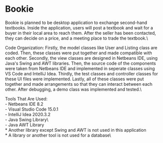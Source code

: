 # Bookie
Bookie is planned to be desktop application to exchange second-hand textbooks.  Inside the application, users will post a textbook and wait for a buyer in their local area  to reach them. After the seller has been contacted, they can decide on a price, and a meeting  place to trade the textbook.\

Code Organization: Firstly, the model classes like User and Listing class are coded. Then, these classes were put 
together and made compatible with each other. Secondly, the view classes are designed in Netbeans IDE, using 
Java's Swing and AWT libraries. Then, the source code of the components were taken from Netbeans IDE and implemented 
in seperate classes using VS Code and IntelliJ Idea. Thirdly, the test classes and controller classes for these UI files were implemented.
Lastly, all of these classes were put together and made arrangements so that they can interact between each other. 
After debugging, a demo class was implemented and tested.\

Tools That Are Used: \
	- Netbeans IDE 8.2\
	- Visual Studio Code 15.0.1\
	- IntelliJ Idea 2020.3.2\
	- Java Swing Library\	
	- Java AWT Library\
	* Another library except Swing and AWT is not used in this application\
	* A library or another tool is not used for a database\
